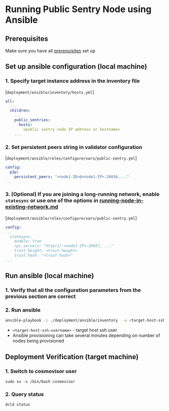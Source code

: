 # Running Public Sentry Node using Ansible
## Prerequisites
Make sure you have all [prerequisites](./prerequisites.md) set up
## Set up ansible configuration (local machine)
### 1. Specify target instance address in the inventory file
[`deployment/ansible/inventory/hosts.yml`]

```yaml
all:
  ...
  children:
    ...
    public_sentries:
      hosts:
        <public sentry node IP address or hostname>
    ...
```

### 2. Set persistent peers string in validator configuration
[`deployment/ansible/roles/configure/vars/public-sentry.yml`]

```yaml
config:
  p2p:
    persistent_peers: "<node1-ID>@<node1-IP>:26656,..."
...
```
### 3. (Optional) If you are joining a long-running network, enable `statesync` or use one of the options in [running-node-in-existing-network.md](../advanced/running-node-in-existing-network.md)
[`deployment/ansible/roles/configure/vars/public-sentry.yml`]

```yaml
config:
...
  statesync:
    enable: true
    rpc_servers: "http(s):<node1-IP>:26657, ..."
    trust_height: <trust-height>
    trust_hash: "<trust-hash>"
...
```
## Run ansible (local machine)
### 1. Verify that all the configuration parameters from the previous section are correct
### 2. Run ansible
```bash
ansible-playbook -i ./deployment/ansible/inventory  -u <target-host-ssh-user> ./deployment/ansible/deploy.yml
```
- `<target-host-ssh-username>` - target host ssh user
- Ansible provisioning can take several minutes depending on number of nodes being provisioned

## Deployment Verification (target machine)
### 1. Switch to cosmovisor user
```
sudo su -s /bin/bash cosmovisor
```

### 2. Query status
```
dcld status
```